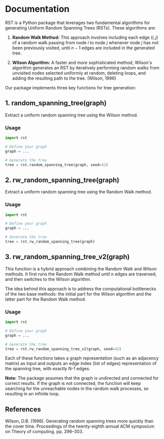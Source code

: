 # Documentation

RST is a Python package that leverages two fundamental algorithms for generating Uniform Random Spanning Trees (RSTs). These algorithms are:

1. **Random Walk Method:** This approach involves including each edge $(i,j)$ of a random walk passing from node $i$ to node $j$ whenever node $j$ has not been previously visited, until $n-1$ edges are included in the generated tree.

2. **Wilson Algorithm:** A faster and more sophisticated method, Wilson's algorithm generates an RST by iteratively performing random walks from unvisited nodes selected uniformly at random, deleting loops, and adding the resulting path to the tree. (Wilson, 1996)

Our package implements three key functions for tree generation:

## 1. random_spanning_tree(graph)
Extract a uniform random spanning tree using the Wilson method.

### Usage
```python
import rst

# Define your graph
graph = ...

# Generate the tree
tree = rst.random_spanning_tree(graph, seed=42)
```

## 2. rw_random_spanning_tree(graph)
Extract a uniform random spanning tree using the Random Walk method.

### Usage

```python
import rst

# Define your graph
graph = ...

# Generate the tree
tree = rst.rw_random_spanning_tree(graph)
```

## 3. rw_random_spanning_tree_v2(graph)

This function is a hybrid approach combining the Random Walk and Wilson methods. It first runs the Random Walk method until n edges are traversed, and then switches to the Wilson algorithm.

The idea behind this approach is to address the computational bottlenecks of the two base methods: the initial part for the Wilson algorithm and the latter part for the Random Walk method.

### Usage

```python
import rst

# Define your graph
graph = ...

# Generate the tree
tree = rst.rw_random_spanning_tree_v2(graph, seed=42)
```

Each of these functions takes a graph representation (such as an adjacency matrix) as input and outputs an edge index (list of edges) representation of the spanning tree, with exactly N-1 edges.

**Note:** The package assumes that the graph is undirected and connected for correct results. 
If the graph is not connected, the function will keep searching for the unreachable nodes in the random walk processes, so resulting in an infinite loop.

## References

Wilson, D.B. (1996). Generating random spanning trees more quickly than the cover time. Proceedings of the twenty-eighth annual ACM symposium on Theory of computing. pp. 296–303.
